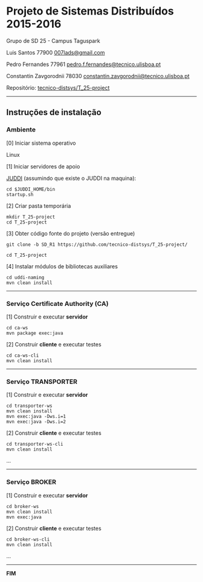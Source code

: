# Projeto de Sistemas Distribuídos 2015-2016 #

Grupo de SD 25 - Campus Taguspark

Luis Santos 77900 007lads@gmail.com

Pedro Fernandes 77961 pedro.f.fernandes@tecnico.ulisboa.pt

Constantin Zavgorodnii 78030 constantin.zavgorodnii@tecnico.ulisboa.pt


Repositório:
[tecnico-distsys/T_25-project](https://github.com/tecnico-distsys/T_25-project)

-------------------------------------------------------------------------------

## Instruções de instalação


### Ambiente

[0] Iniciar sistema operativo

Linux

[1] Iniciar servidores de apoio

[JUDDI](http://disciplinas.tecnico.ulisboa.pt/leic-sod/2015-2016/download/juddi-3.3.2_tomcat-7.0.64_9090.zip) (assumindo que existe o JUDDI na maquina):

```
cd $JUDDI_HOME/bin
startup.sh
```


[2] Criar pasta temporária

```
mkdir T_25-project
cd T_25-project
```


[3] Obter código fonte do projeto (versão entregue)

```
git clone -b SD_R1 https://github.com/tecnico-distsys/T_25-project/

cd T_25-project
```

[4] Instalar módulos de bibliotecas auxiliares

```
cd uddi-naming
mvn clean install
```

-------------------------------------------------------------------------------

### Serviço Certificate Authority (CA)

[1] Construir e executar **servidor**

```
cd ca-ws
mvn package exec:java
```

[2] Construir **cliente** e executar testes

```
cd ca-ws-cli
mvn clean install
```

-------------------------------------------------------------------------------

### Serviço TRANSPORTER

[1] Construir e executar **servidor**

```
cd transporter-ws
mvn clean install
mvn exec:java -Dws.i=1
mvn exec:java -Dws.i=2
```

[2] Construir **cliente** e executar testes

```
cd transporter-ws-cli
mvn clean install
```

...


-------------------------------------------------------------------------------

### Serviço BROKER

[1] Construir e executar **servidor**

```
cd broker-ws
mvn clean install
mvn exec:java
```


[2] Construir **cliente** e executar testes

```
cd broker-ws-cli
mvn clean install
```

...

-------------------------------------------------------------------------------
**FIM**
